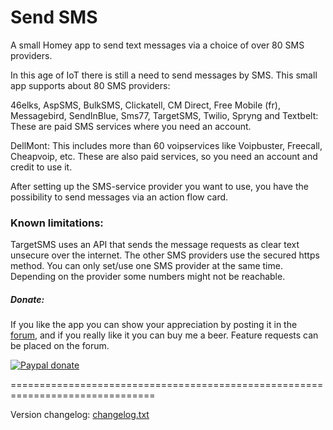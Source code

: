 # Send SMS #

A small Homey app to send text messages via a choice of over 80 SMS providers.

In this age of IoT there is still a need to send messages by SMS. This small app supports about 80 SMS providers:

46elks, AspSMS, BulkSMS, Clickatell, CM Direct, Free Mobile (fr), Messagebird, SendInBlue, Sms77, TargetSMS, Twilio, Spryng and Textbelt: These are paid SMS services where you need an account.

DellMont: This includes more than 60 voipservices like Voipbuster, Freecall, Cheapvoip, etc. These are also paid services, so you need an account and credit to use it.

After setting up the SMS-service provider you want to use, you have the possibility to send messages via an action flow card.

### Known limitations: ###
TargetSMS uses an API that sends the message requests as clear text unsecure over the internet. The other SMS providers use the secured https method. You can only set/use one SMS provider at the same time. Depending on the provider some numbers might not be reachable.

##### Donate: #####

If you like the app you can show your appreciation by posting it in the [forum], and if you really like it you can buy me a beer. Feature requests can be placed on the forum.

[![Paypal donate][pp-donate-image]][pp-donate-link]


===============================================================================

Version changelog: [changelog.txt]

[forum]: https://community.athom.com/t/3025
[pp-donate-link]: https://www.paypal.me/gruijter
[pp-donate-image]: https://www.paypalobjects.com/en_US/i/btn/btn_donate_SM.gif
[changelog.txt]: https://github.com/gruijter/com.gruijter.sms/blob/master/changelog.txt
